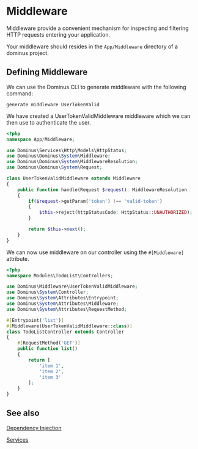 # Middleware

Middleware provide a convenient mechanism for inspecting and filtering HTTP requests entering your application.

Your middleware should resides in the `App/Middleware` directory of a dominus project.

## Defining Middleware

We can use the Dominus CLI to generate middleware with the following command:
```
generate middleware UserTokenValid
```

We have created a UserTokenValidMiddleware middleware which we can then use to authenticate the user.

``` php
<?php
namespace App/Middleware;

use Dominus\Services\Http\Models\HttpStatus;
use Dominus\Dominus\System\Middleware;
use Dominus\Dominus\System\MiddlewareResolution;
use Dominus\Dominus\System\Request;

class UserTokenValidMiddleware extends Middleware
{
    public function handle(Request $request): MiddlewareResolution
    {
        if($request->getParam('token') !== 'valid-token')
        {
            $this->reject(httpStatusCode: HttpStatus::UNAUTHORIZED);
        }

        return $this->next();
    }
}
```

We can now use middleware on our controller using the `#[Middleware]` attribute.
``` php
<?php
namespace Modules\TodoList\Controllers;

use Dominus\Middleware\UserTokenValidMiddleware;
use Dominus\System\Controller;
use Dominus\System\Attributes\Entrypoint;
use Dominus\System\Attributes\Middleware;
use Dominus\System\Attributes\RequestMethod;

#[Entrypoint('list')]
#[Middleware(UserTokenValidMiddleware::class)]
class TodoListController extends Controller
{
    #[RequestMethod('GET')]
    public function list()
    {
        return [
            'item 1',
            'item 2',
            'item 3'
        ];
    }
}
```

## See also

[Dependency Injection](dependency%20injection.md)

[Services](services.md)